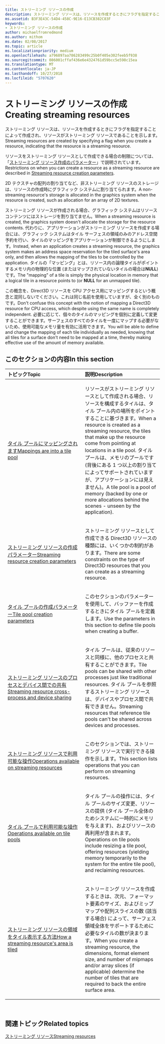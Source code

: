 ```yaml
---
title: ストリーミング リソースの作成
description: ストリーミング リソースは、リソースを作成するときにフラグを指定することによって作成され、リソースがストリーミング リソースであることを示します。
ms.assetid: B3F3E43C-54D4-458C-9E16-E13CB382C83F
keywords:
- ストリーミング リソースの作成
author: michaelfromredmond
ms.author: mithom
ms.date: 02/08/2017
ms.topic: article
ms.localizationpriority: medium
ms.openlocfilehash: a796897aa786283499c25b0f405e302feeb5f938
ms.sourcegitcommit: 086001cffaf436e6e4324761d59bcc5e598c15ea
ms.translationtype: MT
ms.contentlocale: ja-JP
ms.lasthandoff: 10/27/2018
ms.locfileid: "5707620"
---
```

# <a name="creating-streaming-resources"></a><span data-ttu-id="76e69-104">ストリーミング リソースの作成</span><span class="sxs-lookup"><span data-stu-id="76e69-104">Creating streaming resources</span></span>


<span data-ttu-id="76e69-105">ストリーミング リソースは、リソースを作成するときにフラグを指定することによって作成され、リソースがストリーミング リソースであることを示します。</span><span class="sxs-lookup"><span data-stu-id="76e69-105">Streaming resources are created by specifying a flag when you create a resource, indicating that the resource is a streaming resource.</span></span>

<span data-ttu-id="76e69-106">リソースをストリーミング リソースとして作成できる場合の制限については、「[ストリーミング リソース作成のパラメーター](streaming-resource-creation-parameters.md)」で説明されています。</span><span class="sxs-lookup"><span data-stu-id="76e69-106">Restrictions on when you can create a resource as a streaming resource are described in [Streaming resource creation parameters](streaming-resource-creation-parameters.md).</span></span>

<span data-ttu-id="76e69-107">2D テクスチャの配列の割り当てなど、非ストリーミング リソースのストレージは、リソースの作成時にグラフィック システムに割り当てられます。</span><span class="sxs-lookup"><span data-stu-id="76e69-107">A non-streaming resource's storage is allocated in the graphics system when the resource is created, such as allocation for an array of 2D textures.</span></span>

<span data-ttu-id="76e69-108">ストリーミング リソースが作成される場合、グラフィック システムはリソース コンテンツにはストレージを割り当てません。</span><span class="sxs-lookup"><span data-stu-id="76e69-108">When a streaming resource is created, the graphics system doesn't allocate the storage for the resource contents.</span></span> <span data-ttu-id="76e69-109">代わりに、アプリケーションがストリーミング リソースを作成する場合には、グラフィック システムはタイル サーフェスの領域のみのアドレス空間予約を行い、タイルのマッピングをアプリケーションが制御できるようにします。</span><span class="sxs-lookup"><span data-stu-id="76e69-109">Instead, when an application creates a streaming resource, the graphics system makes an address space reservation for the tiled surface's area only, and then allows the mapping of the tiles to be controlled by the application.</span></span> <span data-ttu-id="76e69-110">タイルの「マッピング」とは、リソース内の論理タイルがポイントするメモリ内の物理的な位置 (またはマップされていないタイルの場合は**NULL**) です。</span><span class="sxs-lookup"><span data-stu-id="76e69-110">The "mapping" of a tile is simply the physical location in memory that a logical tile in a resource points to (or **NULL** for an unmapped tile).</span></span>

<span data-ttu-id="76e69-111">この概念を、Direct3D リソースを CPU アクセス用にマッピングするという概念と混同しないでください。これは同じ名前を使用していますが、全く別のものです。</span><span class="sxs-lookup"><span data-stu-id="76e69-111">Don't confuse this concept with the notion of mapping a Direct3D resource for CPU access, which despite using the same name is completely independent.</span></span> <span data-ttu-id="76e69-112">必要に応じて、個々のタイルのマッピングを個別に定義して変更することができます。サーフェスのすべてのタイルを一度にマップする必要がないため、使用可能なメモリ量を有効に活用できます。</span><span class="sxs-lookup"><span data-stu-id="76e69-112">You will be able to define and change the mapping of each tile individually as needed, knowing that all tiles for a surface don't need to be mapped at a time, thereby making effective use of the amount of memory available.</span></span>

## <a name="span-idin-this-sectionspanin-this-section"></a><span data-ttu-id="76e69-113"><span id="in-this-section"></span>このセクションの内容</span><span class="sxs-lookup"><span data-stu-id="76e69-113"><span id="in-this-section"></span>In this section</span></span>


<table>
<colgroup>
<col width="50%" />
<col width="50%" />
</colgroup>
<thead>
<tr class="header">
<th align="left"><span data-ttu-id="76e69-114">トピック</span><span class="sxs-lookup"><span data-stu-id="76e69-114">Topic</span></span></th>
<th align="left"><span data-ttu-id="76e69-115">説明</span><span class="sxs-lookup"><span data-stu-id="76e69-115">Description</span></span></th>
</tr>
</thead>
<tbody>
<tr class="odd">
<td align="left"><p><a href="mappings-are-into-a-tile-pool.md"><span data-ttu-id="76e69-116">タイル プールにマッピングされます</span><span class="sxs-lookup"><span data-stu-id="76e69-116">Mappings are into a tile pool</span></span></a></p></td>
<td align="left"><p><span data-ttu-id="76e69-117">リソースがストリーミング リソースとして作成される場合、リソースを構成するタイルは、タイル プール内の場所をポイントすることに基づきます。</span><span class="sxs-lookup"><span data-stu-id="76e69-117">When a resource is created as a streaming resource, the tiles that make up the resource come from pointing at locations in a tile pool.</span></span> <span data-ttu-id="76e69-118">タイル プールは、メモリのプールです (背後にある 1 つ以上の割り当てによってサポートされていますが、アプリケーションには見えません)。</span><span class="sxs-lookup"><span data-stu-id="76e69-118">A tile pool is a pool of memory (backed by one or more allocations behind the scenes - unseen by the application).</span></span></p></td>
</tr>
<tr class="even">
<td align="left"><p><a href="streaming-resource-creation-parameters.md"><span data-ttu-id="76e69-119">ストリーミング リソースの作成パラメーター</span><span class="sxs-lookup"><span data-stu-id="76e69-119">Streaming resource creation parameters</span></span></a></p></td>
<td align="left"><p><span data-ttu-id="76e69-120">ストリーミング リソースとして作成できる Direct3D リソースの種類には、いくつかの制約があります。</span><span class="sxs-lookup"><span data-stu-id="76e69-120">There are some constraints on the type of Direct3D resources that you can create as a streaming resource.</span></span></p></td>
</tr>
<tr class="odd">
<td align="left"><p><a href="tile-pool-creation-parameters.md"><span data-ttu-id="76e69-121">タイル プールの作成パラメーター</span><span class="sxs-lookup"><span data-stu-id="76e69-121">Tile pool creation parameters</span></span></a></p></td>
<td align="left"><p><span data-ttu-id="76e69-122">このセクションのパラメーターを使用して、バッファーを作成するときにタイル プールを定義します。</span><span class="sxs-lookup"><span data-stu-id="76e69-122">Use the parameters in this section to define tile pools when creating a buffer.</span></span></p></td>
</tr>
<tr class="even">
<td align="left"><p><a href="streaming-resource-cross-process-and-device-sharing.md"><span data-ttu-id="76e69-123">ストリーミング リソースのプロセスとデバイス間での共有</span><span class="sxs-lookup"><span data-stu-id="76e69-123">Streaming resource cross-process and device sharing</span></span></a></p></td>
<td align="left"><p><span data-ttu-id="76e69-124">タイル プールは、従来のリソースと同様に、他のプロセスと共有することができます。</span><span class="sxs-lookup"><span data-stu-id="76e69-124">Tile pools can be shared with other processes just like traditional resources.</span></span> <span data-ttu-id="76e69-125">タイル プールを参照するストリーミング リソースは、デバイスやプロセス間で共有できません。</span><span class="sxs-lookup"><span data-stu-id="76e69-125">Streaming resources that reference tile pools can't be shared across devices and processes.</span></span></p></td>
</tr>
<tr class="odd">
<td align="left"><p><a href="operations-available-on-streaming-resources.md"><span data-ttu-id="76e69-126">ストリーミング リソースで利用可能な操作</span><span class="sxs-lookup"><span data-stu-id="76e69-126">Operations available on streaming resources</span></span></a></p></td>
<td align="left"><p><span data-ttu-id="76e69-127">このセクションでは、ストリーミング リソースで実行できる操作を示します。</span><span class="sxs-lookup"><span data-stu-id="76e69-127">This section lists operations that you can perform on streaming resources.</span></span></p></td>
</tr>
<tr class="even">
<td align="left"><p><a href="operations-available-on-tile-pools.md"><span data-ttu-id="76e69-128">タイル プールで利用可能な操作</span><span class="sxs-lookup"><span data-stu-id="76e69-128">Operations available on tile pools</span></span></a></p></td>
<td align="left"><p><span data-ttu-id="76e69-129">タイル プールの操作には、タイル プールのサイズ変更、リソースの提供 (タイル プール全体のためシステムに一時的にメモリを与えます)、およびリソースの再利用が含まれます。</span><span class="sxs-lookup"><span data-stu-id="76e69-129">Operations on tile pools include resizing a tile pool, offering resources (yielding memory temporarily to the system for the entire tile pool), and reclaiming resources.</span></span></p></td>
</tr>
<tr class="odd">
<td align="left"><p><a href="how-a-streaming-resource-s-area-is-tiled.md"><span data-ttu-id="76e69-130">ストリーミング リソースの領域をタイル表示する方法</span><span class="sxs-lookup"><span data-stu-id="76e69-130">How a streaming resource's area is tiled</span></span></a></p></td>
<td align="left"><p><span data-ttu-id="76e69-131">ストリーミング リソースを作成するときは、次元、フォーマット要素のサイズ、およびミップマップや配列スライスの数 (該当する場合) によって、サーフェス領域全体をサポートするために必要なタイルの数が決まります。</span><span class="sxs-lookup"><span data-stu-id="76e69-131">When you create a streaming resource, the dimensions, format element size, and number of mipmaps and/or array slices (if applicable) determine the number of tiles that are required to back the entire surface area.</span></span></p></td>
</tr>
</tbody>
</table>

 

## <a name="span-idrelated-topicsspanrelated-topics"></a><span data-ttu-id="76e69-132"><span id="related-topics"></span>関連トピック</span><span class="sxs-lookup"><span data-stu-id="76e69-132"><span id="related-topics"></span>Related topics</span></span>


[<span data-ttu-id="76e69-133">ストリーミング リソース</span><span class="sxs-lookup"><span data-stu-id="76e69-133">Streaming resources</span></span>](streaming-resources.md)

 

 




